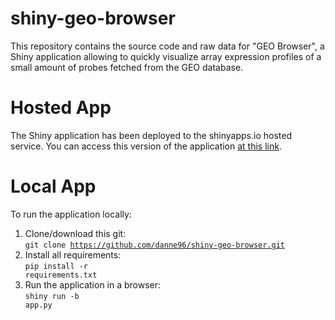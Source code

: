 # shiny-geo-browser
This repository contains the source code and raw data for "GEO Browser", a Shiny application allowing to quickly visualize array expression profiles of a small amount of probes fetched from the GEO database.
# Hosted App
The Shiny application has been deployed to the shinyapps.io hosted service. You can access this version of the application <a href="https://nedveddaniel.shinyapps.io/geo-browser/">at this link</a>.
# Local App
To run the application locally:
1. Clone/download this git:<br><code>git clone https://github.com/danne96/shiny-geo-browser.git</code>
2. Install all requirements:<br><code>pip install -r requirements.txt</code>
3. Run the application in a browser:<br><code>shiny run -b app.py</code>
